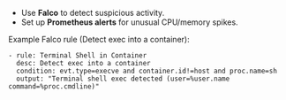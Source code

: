 
-   Use **Falco** to detect suspicious activity.
-   Set up **Prometheus alerts** for unusual CPU/memory spikes.

Example Falco rule (Detect exec into a container):

	- rule: Terminal Shell in Container
	  desc: Detect exec into a container
	  condition: evt.type=execve and container.id!=host and proc.name=sh
	  output: "Terminal shell exec detected (user=%user.name command=%proc.cmdline)"
